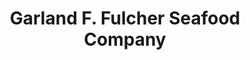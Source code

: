 ---
title: "Garland F. Fulcher Seafood Company"
url: /oriental/garland-f-fulcher-seafood-company/
shop: Fisch
---